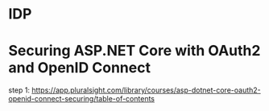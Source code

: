 # IDP
Securing ASP.NET Core with OAuth2 and OpenID Connect
===========================================================
step 1: https://app.pluralsight.com/library/courses/asp-dotnet-core-oauth2-openid-connect-securing/table-of-contents

